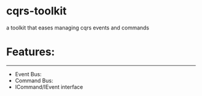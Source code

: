 # cqrs-toolkit

a toolkit that eases managing cqrs events and commands

# Features:

---

- Event Bus:
- Command Bus:
- ICommand/IEvent interface
